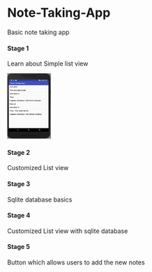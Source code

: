 # Note-Taking-App
Basic note taking app

#### Stage 1
Learn about Simple list view 

<img src="https://github.com/manojkumarsmks/Note-Taking-App/blob/master/Stage1.JPG" 
style="width:100px;height:150px;"/>


#### Stage 2 
Customized List view

#### Stage 3
Sqlite database basics

#### Stage 4
Customized List view with sqlite database

#### Stage 5
Button which allows users to add the new notes
